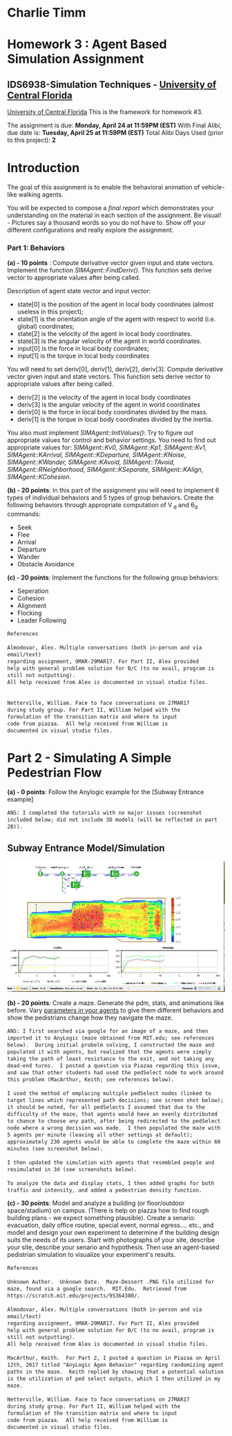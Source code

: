 # Charlie Timm

# Homework 3 : Agent Based Simulation Assignment 

## IDS6938-Simulation Techniques - [University of Central Florida](http://www.ist.ucf.edu/grad/)

[University of Central Florida](http://www.ist.ucf.edu/grad/)
This is the framework for homework #3. 

The assignment is due: **Monday, April  24 at 11:59PM (EST)**
With Final Alibi, due date is: **Tuesday, April 25 at 11:59PM (EST)**
Total Alibi Days Used (prior to this project): **2**

# Introduction
The goal of this assignment is to enable the behavioral animation of vehicle-like walking agents. 

You will be expected to compose a *final report* which demonstrates your understanding on the material in each section of the assignment. Be visual! - Pictures say a thousand words so you do not have to. Show off your different configurations and really explore the assignment.


### Part 1: Behaviors

**(a) - 10 points** : Compute derivative vector given input and state vectors. Implement the function *SIMAgent::FindDeriv()*. This function sets derive vector to appropriate values after being called.

Description of agent state vector and input vector:  
* state[0] is the position of the agent in local body coordinates (almost useless in this project);  
* state[1] is the orientation angle of the agent with respect to world (i.e. global) coordinates;  
* state[2] is the velocity of the agent  in local body coordinates.  
* state[3] is the angular velocity of the agent in world coordinates. 
* input[0] is the force in local body coordinates;  
* input[1] is the torque in local body coordinates

You will need to set deriv[0], deriv[1], deriv[2], deriv[3]. Compute derivative vector given input and state vectors. This function sets derive vector to appropriate values after being called. 
* deriv[2] is the velocity of the agent  in local body coordinates
* deriv[3] is the angular velocity of the agent in world coordinates
* deriv[0] is the force in local body coordinates divided by the mass.
* deriv[1] is the torque in local body coordinates divided by the inertia.

You also must implement *SIMAgent::InitValues()*: Try to figure out appropriate values for control and behavior settings. You need to find out appropriate values for: *SIMAgent::Kv0, SIMAgent::Kp1, SIMAgent::Kv1, SIMAgent::KArrival, SIMAgent::KDeparture,
SIMAgent::KNoise,	SIMAgent::KWander, SIMAgent::KAvoid, SIMAgent::TAvoid, SIMAgent::RNeighborhood, SIMAgent::KSeparate, SIMAgent::KAlign, SIMAgent::KCohesion.*


**(b) - 20 points**: In this part of the assignment you will need to implement 6 types of individual behaviors and 5 types of group behaviors. Create the following behaviors through appropriate computation of V<sub> d</sub>  and θ<sub>d</sub>  commands:
* Seek
* Flee
* Arrival
* Departure
* Wander
* Obstacle Avoidance

**(c) - 20 points**: Implement the functions for the following group behaviors: 
* Seperation
* Cohesion 
* Alignment 
* Flocking
* Leader Following

~~~
References

Almodovar, Alex. Multiple conversations (both in-person and via email/text) 
regarding assignment, 9MAR-29MAR17. For Part II, Alex provided 
help with general problem solution for B/C (to no avail, program is still not outputting).  
All help received from Alex is documented in visual studio files.


Netterville, William. Face to face conversations on 27MAR17
during study group. For Part II, William helped with the 
formulation of the transition matrix and where to input 
code from piazaa.  All help received from William is 
documented in visual studio files.
~~~


# Part 2 - Simulating A Simple Pedestrian Flow

**(a) - 0 points**: Follow the Anylogic example for the [Subway Entrance example]

~~~
ANS: I completed the tutorials with no major issues (screenshot included below; did not include 3D models (will be reflected in part 2B)).
~~~
## Subway Entrance Model/Simulation 
![](https://github.com/x81705/IDS6938-SimulationTechniques/blob/master/Homework3/images/2a1.PNG?raw=true)


**(b) - 20 points**: Create a maze. Generate the pdm, stats, and animations like before. Vary [parameters in your agents](https://help.anylogic.com/index.jsp?topic=/com.xj.anylogic.help/html/_PL/reference/Attributes.html) to give them different behaviors and show the pedistrians change how they navigate the maze.
~~~
ANS: I first searched via google for an image of a maze, and then imported it to AnyLogic (maze obtained from MIT.edu; see references below).  During initial probelm solving, I constructed the maze and populated it with agents, but realized that the agents were simply taking the path of least resistance to the exit, and not taking any dead-end turns.  I posted a question via Piazaa regarding this issue, and saw that other students had used the pedSelect node to work around this problem (MacArthur, Keith; see references below).  

I used the method of emplacing multiple pedSelect nodes (linked to target lines which represented path decisions; see screen shot below); it should be noted, for all pedSelects I assumed that due to the difficulty of the maze, that agents would have an evenly distributed to chance to choose any path, after being redirected to the pedSelect node where a wrong decision was made.  I then populated the maze with 5 agents per minute (leaving all other settings at default); approximately 230 agents would be able to complete the maze within 60 minutes (see screenshot below).

I then updated the simulation with agents that resembled people and resimulated in 3d (see screenshots below).

To analyze the data and display stats, I then added graphs for both traffic and intensity, and added a pedestrian density function.

~~~


**(c) - 30 points**: Model and analyze a building (or floor/outdoor space/stadium) on campus. (There is help on piazza how to find rough building plans - we expect something plausible). Create a senario: evacuation, daily office routine, special event, normal egress.... etc., and model and design your own experiment to determine if the building design suits the needs of its users. Start with photographs of your site, describe your site, describe your senario and hypothesis. Then use an agent-based pedistrian simulation to visualize your experiment's results.

~~~
References

Unknown Author.  Unknown Date.  Maze-Dessert .PNG file utilized for maze, found via a google search.  MIT.Edu.  Retrieved from https://scratch.mit.edu/projects/95364380/.

Almodovar, Alex. Multiple conversations (both in-person and via email/text) 
regarding assignment, 9MAR-29MAR17. For Part II, Alex provided 
help with general problem solution for B/C (to no avail, program is still not outputting).  
All help received from Alex is documented in visual studio files.

MacArthur, Keith.  For Part 2, I posted a question in Piazaa on April 12th, 2017 titled "AnyLogic Agen Behavior" regarding randomizing agent paths in the maze.  Keith replied by showing that a potential solution is the utilization of ped select outputs, which I then utilized in my maze. 

Netterville, William. Face to face conversations on 27MAR17
during study group. For Part II, William helped with the 
formulation of the transition matrix and where to input 
code from piazaa.  All help received from William is 
documented in visual studio files.
~~~
